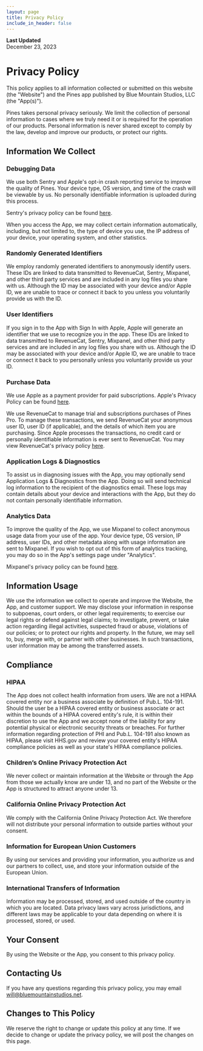 ```yaml
---
layout: page
title: Privacy Policy
include_in_header: false
---
```


**Last Updated**  
December 23, 2023

# Privacy Policy

This policy applies to all information collected or submitted on this website (the "Website") and the Pines app published by Blue Mountain Studios, LLC (the "App(s)").

Pines takes personal privacy seriously. We limit the collection of personal information to cases where we truly need it or is required for the operation of our products. Personal information is never shared except to comply by the law, develop and improve our products, or protect our rights.

## Information We Collect
### Debugging Data
We use both Sentry and Apple's opt-in crash reporting service to improve the quality of Pines. Your device type, OS version, and time of the crash will be viewable by us. No personally identifiable information is uploaded during this process.

Sentry's privacy policy can be found [here](https://sentry.io/privacy/).

When you access the App, we may collect certain information automatically, including, but not limited to, the type of device you use, the IP address of your device, your operating system, and other statistics.

### Randomly Generated Identifiers
We employ randomly generated identifiers to anonymously identify users. These IDs are linked to data transmitted to RevenueCat, Sentry, Mixpanel, and other third party services and are included in any log files you share with us. Although the ID may be associated with your device and/or Apple ID, we are unable to trace or connect it back to you unless you voluntarily provide us with the ID.

### User Identifiers
If you sign in to the App with Sign In with Apple, Apple will generate an identifier that we use to recognize you in the app. These IDs are linked to data transmitted to RevenueCat, Sentry, Mixpanel, and other third party services and are included in any log files you share with us. Although the ID may be associated with your device and/or Apple ID, we are unable to trace or connect it back to you personally unless you voluntarily provide us your ID.

### Purchase Data
We use Apple as a payment provider for paid subscriptions. Apple's Privacy Policy can be found [here](https://www.apple.com/legal/privacy/en-ww/).

We use RevenueCat to manage trial and subscriptions purchases of Pines Pro. To manage these transactions, we send RevenueCat your anonymous user ID, user ID (if applicable), and the details of which item you are purchasing. Since Apple processes the transactions, no credit card or personally identifiable information is ever sent to RevenueCat. You may view RevenueCat's privacy policy [here](https://www.revenuecat.com/privacy/).

### Application Logs & Diagnostics
To assist us in diagnosing issues with the App, you may optionally send Application Logs & Diagnostics from the App. Doing so will send technical log information to the recipient of the diagnostics email. These logs may contain details about your device and interactions with the App, but they do not contain personally identifiable information.

### Analytics Data
To improve the quality of the App, we use Mixpanel to collect anonymous usage data from your use of the app. Your device type, OS version, IP address, user IDs, and other metadata along with usage information are sent to Mixpanel. If you wish to opt out of this form of analytics tracking, you may do so in the App's settings page under "Analytics".

Mixpanel's privacy policy can be found [here](https://mixpanel.com/legal/privacy-policy/).

## Information Usage
We use the information we collect to operate and improve the Website, the App, and customer support. We may disclose your information in response to subpoenas, court orders, or other legal requirements; to exercise our legal rights or defend against legal claims; to investigate, prevent, or take action regarding illegal activities, suspected fraud or abuse, violations of our policies; or to protect our rights and property. In the future, we may sell to, buy, merge with, or partner with other businesses. In such transactions, user information may be among the transferred assets.

## Compliance

### HIPAA
The App does not collect health information from users. We are not a HIPAA covered entity nor a business associate by definition of Pub.L. 104-191. Should the user be a HIPAA covered entity or business associate or act within the bounds of a HIPAA covered entity's rule, it is within their discretion to use the App and we accept none of the liability for any potential physical or electronic security threats or breaches. For further information regarding protection of PHI and Pub.L. 104-191 also known as HIPAA, please visit HHS.gov and review your covered entity's HIPAA compliance policies as well as your state's HIPAA compliance policies.

### Children’s Online Privacy Protection Act
We never collect or maintain information at the Website or through the App from those we actually know are under 13, and no part of the Website or the App is structured to attract anyone under 13.

### California Online Privacy Protection Act
We comply with the California Online Privacy Protection Act. We therefore will not distribute your personal information to outside parties without your consent.

### Information for European Union Customers
By using our services and providing your information, you authorize us and our partners to collect, use, and store your information outside of the European Union.

### International Transfers of Information
Information may be processed, stored, and used outside of the country in which you are located. Data privacy laws vary across jurisdictions, and different laws may be applicable to your data depending on where it is processed, stored, or used.

## Your Consent
By using the Website or the App, you consent to this privacy policy.

## Contacting Us
If you have any questions regarding this privacy policy, you may email [will@bluemountainstudios.net](mailto:will@bluemountainstudios.net).

## Changes to This Policy
We reserve the right to change or update this policy at any time. If we decide to change or update the privacy policy, we will post the changes on this page.